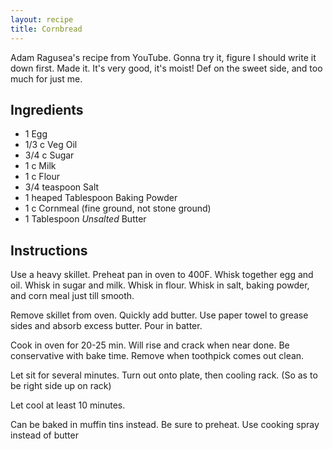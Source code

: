 ```yaml
---
layout: recipe
title: Cornbread
---
```


Adam Ragusea's recipe from YouTube. Gonna try it, figure I should write it down first.
Made it. It's very good, it's moist! Def on the sweet side, and too much for just me.

## Ingredients
* 1 Egg
* 1/3 c Veg Oil
* 3/4 c Sugar
* 1 c Milk
* 1 c Flour
* 3/4 teaspoon Salt
* 1 heaped Tablespoon Baking Powder
* 1 c Cornmeal (fine ground, not stone ground)
* 1 Tablespoon *Unsalted* Butter

## Instructions
Use a heavy skillet. Preheat pan in oven to 400F.
Whisk together egg and oil. Whisk in sugar and milk. Whisk in flour. Whisk in salt, baking powder, and corn meal just till smooth.

Remove skillet from oven. Quickly add butter. Use paper towel to grease sides and absorb excess butter. Pour in batter.

Cook in oven for 20-25 min. Will rise and crack when near done. Be conservative with bake time. Remove when toothpick comes out clean.

Let sit for several minutes. Turn out onto plate, then cooling rack. (So as to be right side up on rack)

Let cool at least 10 minutes.


Can be baked in muffin tins instead. Be sure to preheat. Use cooking spray instead of butter
